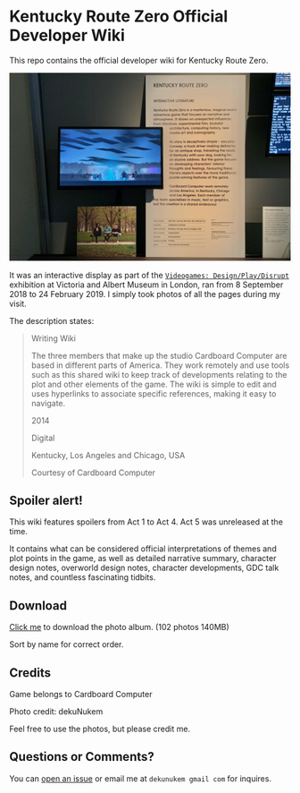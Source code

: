 # Kentucky Route Zero Official Developer Wiki

This repo contains the official developer wiki for Kentucky Route Zero.

![whatever](photos/title.jpg)

It was an interactive display as part of the [`Videogames: Design/Play/Disrupt`](https://www.vam.ac.uk/exhibitions/videogames) exhibition at Victoria and Albert Museum in London, ran from 8 September 2018 to 24 February 2019. I simply took photos of all the pages during my visit.

The description states:

> Writing Wiki 
> 
> The three members that make up the studio Cardboard Computer are based in different parts of America. They work remotely and use tools such as this shared wiki to keep track of developments relating to the plot and other elements of the game. The wiki is simple to edit and uses hyperlinks to associate specific references, making it easy to navigate. 
> 
> 2014
> 
> Digital
> 
> Kentucky, Los Angeles and Chicago, USA
> 
> Courtesy of Cardboard Computer

## Spoiler alert!

This wiki features spoilers from Act 1 to Act 4. Act 5 was unreleased at the time.

It contains what can be considered official interpretations of themes and plot points in the game, as well as detailed narrative summary, character design notes, overworld design notes, character developments, GDC talk notes, and countless fascinating tidbits.

## Download

[Click me](https://github.com/dekuNukem/Kentucky_Route_Zero_Official_Dev_Wiki/archive/master.zip) to download the photo album. (102 photos 140MB)

Sort by name for correct order.

## Credits

Game belongs to Cardboard Computer

Photo credit: dekuNukem

Feel free to use the photos, but please credit me.

## Questions or Comments?

You can [open an issue](https://github.com/dekuNukem/Kentucky_Route_Zero_Official_Dev_Wiki/issues) or email me at `dekunukem gmail com` for inquires.
